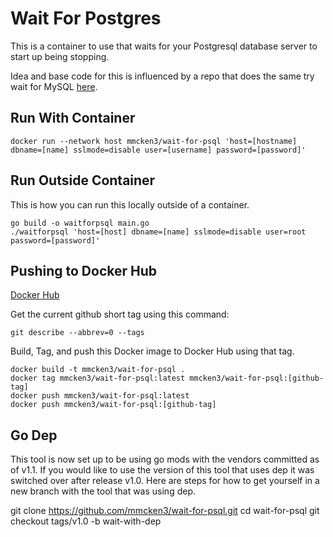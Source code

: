 # Wait For Postgres

This is a container to use that waits for your Postgresql database server to start up being stopping.

Idea and base code for this is influenced by a repo that does the same try wait for MySQL [here](https://github.com/jimmysawczuk/wait-for-mysql).

## Run With Container

```
docker run --network host mmcken3/wait-for-psql 'host=[hostname] dbname=[name] sslmode=disable user=[username] password=[password]'
```

## Run Outside Container

This is how you can run this locally outside of a container.

```
go build -o waitforpsql main.go
./waitforpsql 'host=[host] dbname=[name] sslmode=disable user=root password=[password]'
```

## Pushing to Docker Hub

[Docker Hub](https://hub.docker.com/r/mmcken3/wait-for-psql)

Get the current github short tag using this command:

```
git describe --abbrev=0 --tags
```

Build, Tag, and push this Docker image to Docker Hub using that tag.

```
docker build -t mmcken3/wait-for-psql .
docker tag mmcken3/wait-for-psql:latest mmcken3/wait-for-psql:[github-tag]
docker push mmcken3/wait-for-psql:latest
docker push mmcken3/wait-for-psql:[github-tag]
```

## Go Dep

This tool is now set up to be using go mods with the vendors committed as of v1.1. If you would like to use the version of this tool that uses dep it was switched over after release v1.0. Here are steps for how to get yourself in a new branch with the tool that was using dep.

git clone https://github.com/mmcken3/wait-for-psql.git
cd wait-for-psql
git checkout tags/v1.0 -b wait-with-dep
